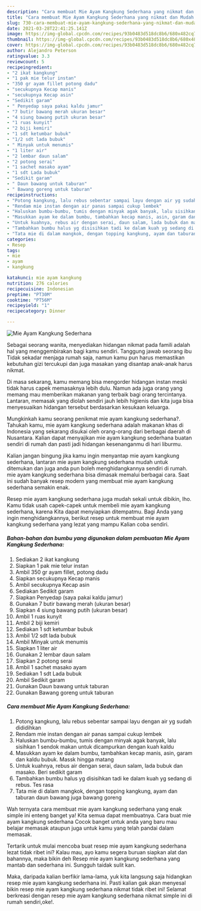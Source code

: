 ```yaml
---
description: "Cara membuat Mie Ayam Kangkung Sederhana yang nikmat dan Mudah Dibuat"
title: "Cara membuat Mie Ayam Kangkung Sederhana yang nikmat dan Mudah Dibuat"
slug: 730-cara-membuat-mie-ayam-kangkung-sederhana-yang-nikmat-dan-mudah-dibuat
date: 2021-03-28T22:41:25.141Z
image: https://img-global.cpcdn.com/recipes/93b0483d518dc8b6/680x482cq70/mie-ayam-kangkung-sederhana-foto-resep-utama.jpg
thumbnail: https://img-global.cpcdn.com/recipes/93b0483d518dc8b6/680x482cq70/mie-ayam-kangkung-sederhana-foto-resep-utama.jpg
cover: https://img-global.cpcdn.com/recipes/93b0483d518dc8b6/680x482cq70/mie-ayam-kangkung-sederhana-foto-resep-utama.jpg
author: Alejandro Peterson
ratingvalue: 3.3
reviewcount: 5
recipeingredient:
- "2 ikat kangkung"
- "1 pak mie telur instan"
- "350 gr ayam fillet potong dadu"
- "secukupnya Kecap manis"
- "secukupnya Kecap asin"
- "Sedikit garam"
- " Penyedap saya pakai kaldu jamur"
- "7 butir bawang merah ukuran besar"
- "4 siung bawang putih ukuran besar"
- "1 ruas kunyit"
- "2 biji kemiri"
- "1 sdt ketumbar bubuk"
- "1/2 sdt lada bubuk"
- " Minyak untuk menumis"
- "1 liter air"
- "2 lembar daun salam"
- "2 potong serai"
- "1 sachet masako ayam"
- "1 sdt Lada bubuk"
- "Sedikit garam"
- " Daun bawang untuk taburan"
- " Bawang goreng untuk taburan"
recipeinstructions:
- "Potong kangkung, lalu rebus sebentar sampai layu dengan air yg sudah dididihkan"
- "Rendam mie instan dengan air panas sampai cukup lembek"
- "Haluskan bumbu-bumbu, tumis dengan minyak agak banyak, lalu sisihkan 1 sendok makan untuk dicampurkan dengan kuah kaldu"
- "Masukkan ayam ke dalam bumbu, tambahkan kecap manis, asin, garam dan kaldu bubuk. Massk hingga matang"
- "Untuk kuahnya, rebus air dengan serai, daun salam, lada bubuk dan masako. Beri sedikit garam"
- "Tambahkan bumbu halus yg disisihkan tadi ke dalam kuah yg sedang di rebus. Tes rasa"
- "Tata mie di dalam mangkok, dengan topping kangkung, ayam dan taburan daun bawang juga bawang goreng"
categories:
- Resep
tags:
- mie
- ayam
- kangkung

katakunci: mie ayam kangkung 
nutrition: 276 calories
recipecuisine: Indonesian
preptime: "PT30M"
cooktime: "PT56M"
recipeyield: "1"
recipecategory: Dinner

---
```



![Mie Ayam Kangkung Sederhana](https://img-global.cpcdn.com/recipes/93b0483d518dc8b6/680x482cq70/mie-ayam-kangkung-sederhana-foto-resep-utama.jpg)

Sebagai seorang wanita, menyediakan hidangan nikmat pada famili adalah hal yang menggembirakan bagi kamu sendiri. Tanggung jawab seorang ibu Tidak sekadar menjaga rumah saja, namun kamu pun harus memastikan kebutuhan gizi tercukupi dan juga masakan yang disantap anak-anak harus nikmat.

Di masa  sekarang, kamu memang bisa mengorder hidangan instan meski tidak harus capek memasaknya lebih dulu. Namun ada juga orang yang memang mau memberikan makanan yang terbaik bagi orang tercintanya. Lantaran, memasak yang diolah sendiri jauh lebih higienis dan kita juga bisa menyesuaikan hidangan tersebut berdasarkan kesukaan keluarga. 



Mungkinkah kamu seorang penikmat mie ayam kangkung sederhana?. Tahukah kamu, mie ayam kangkung sederhana adalah makanan khas di Indonesia yang sekarang disukai oleh orang-orang dari berbagai daerah di Nusantara. Kalian dapat menyajikan mie ayam kangkung sederhana buatan sendiri di rumah dan pasti jadi hidangan kesenanganmu di hari liburmu.

Kalian jangan bingung jika kamu ingin menyantap mie ayam kangkung sederhana, lantaran mie ayam kangkung sederhana mudah untuk ditemukan dan juga anda pun boleh menghidangkannya sendiri di rumah. mie ayam kangkung sederhana bisa dimasak memalui berbagai cara. Saat ini sudah banyak resep modern yang membuat mie ayam kangkung sederhana semakin enak.

Resep mie ayam kangkung sederhana juga mudah sekali untuk dibikin, lho. Kamu tidak usah capek-capek untuk membeli mie ayam kangkung sederhana, karena Kita dapat menyiapkan ditempatmu. Bagi Anda yang ingin menghidangkannya, berikut resep untuk membuat mie ayam kangkung sederhana yang lezat yang mampu Kalian coba sendiri.

<!--inarticleads1-->

##### Bahan-bahan dan bumbu yang digunakan dalam pembuatan Mie Ayam Kangkung Sederhana:

1. Sediakan 2 ikat kangkung
1. Siapkan 1 pak mie telur instan
1. Ambil 350 gr ayam fillet, potong dadu
1. Siapkan secukupnya Kecap manis
1. Ambil secukupnya Kecap asin
1. Sediakan Sedikit garam
1. Siapkan  Penyedap (saya pakai kaldu jamur)
1. Gunakan 7 butir bawang merah (ukuran besar)
1. Siapkan 4 siung bawang putih (ukuran besar)
1. Ambil 1 ruas kunyit
1. Ambil 2 biji kemiri
1. Sediakan 1 sdt ketumbar bubuk
1. Ambil 1/2 sdt lada bubuk
1. Ambil  Minyak untuk menumis
1. Siapkan 1 liter air
1. Gunakan 2 lembar daun salam
1. Siapkan 2 potong serai
1. Ambil 1 sachet masako ayam
1. Sediakan 1 sdt Lada bubuk
1. Ambil Sedikit garam
1. Gunakan  Daun bawang untuk taburan
1. Gunakan  Bawang goreng untuk taburan




<!--inarticleads2-->

##### Cara membuat Mie Ayam Kangkung Sederhana:

1. Potong kangkung, lalu rebus sebentar sampai layu dengan air yg sudah dididihkan
1. Rendam mie instan dengan air panas sampai cukup lembek
1. Haluskan bumbu-bumbu, tumis dengan minyak agak banyak, lalu sisihkan 1 sendok makan untuk dicampurkan dengan kuah kaldu
1. Masukkan ayam ke dalam bumbu, tambahkan kecap manis, asin, garam dan kaldu bubuk. Massk hingga matang
1. Untuk kuahnya, rebus air dengan serai, daun salam, lada bubuk dan masako. Beri sedikit garam
1. Tambahkan bumbu halus yg disisihkan tadi ke dalam kuah yg sedang di rebus. Tes rasa
1. Tata mie di dalam mangkok, dengan topping kangkung, ayam dan taburan daun bawang juga bawang goreng




Wah ternyata cara membuat mie ayam kangkung sederhana yang enak simple ini enteng banget ya! Kita semua dapat membuatnya. Cara buat mie ayam kangkung sederhana Cocok banget untuk anda yang baru mau belajar memasak ataupun juga untuk kamu yang telah pandai dalam memasak.

Tertarik untuk mulai mencoba buat resep mie ayam kangkung sederhana lezat tidak ribet ini? Kalau mau, ayo kamu segera buruan siapkan alat dan bahannya, maka bikin deh Resep mie ayam kangkung sederhana yang mantab dan sederhana ini. Sungguh taidak sulit kan. 

Maka, daripada kalian berfikir lama-lama, yuk kita langsung saja hidangkan resep mie ayam kangkung sederhana ini. Pasti kalian gak akan menyesal bikin resep mie ayam kangkung sederhana nikmat tidak ribet ini! Selamat berkreasi dengan resep mie ayam kangkung sederhana nikmat simple ini di rumah sendiri,oke!.

